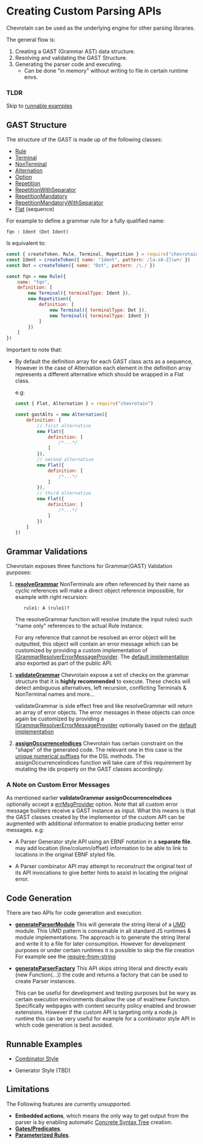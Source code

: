 # Creating Custom Parsing APIs

Chevrotain can be used as the underlying engine for other parsing libraries.

The general flow is:

1.  Creating a GAST (Grammar AST) data structure.
1.  Resolving and validating the GAST Structure.
1.  Generating the parser code and executing.
    -   Can be done "in memory" without writing to file in certain runtime envs.

### TLDR

Skip to [runnable examples](https://github.com/SAP/chevrotain/tree/master/examples/custom_apis/)

## GAST Structure

The structure of the GAST is made up of the following classes:

-   [Rule](https://sap.github.io/chevrotain/documentation/4_1_0/classes/rule.html)
-   [Terminal](https://sap.github.io/chevrotain/documentation/4_1_0/classes/terminal.html)
-   [NonTerminal](https://sap.github.io/chevrotain/documentation/4_1_0/classes/nonterminal.html)
-   [Alternation](https://sap.github.io/chevrotain/documentation/4_1_0/classes/alternation.html)
-   [Option](https://sap.github.io/chevrotain/documentation/4_1_0/classes/option.html)
-   [Repetition](https://sap.github.io/chevrotain/documentation/4_1_0/classes/repetition.html)
-   [RepetitionWithSeparator](https://sap.github.io/chevrotain/documentation/4_1_0/classes/repetitionwithseparator.html)
-   [RepetitionMandatory](https://sap.github.io/chevrotain/documentation/4_1_0/classes/repetitionmandatory.html)
-   [RepetitionMandatoryWithSeparator](https://sap.github.io/chevrotain/documentation/4_1_0/classes/repetitionmandatorywithseparator.html)
-   [Flat](https://sap.github.io/chevrotain/documentation/4_1_0/classes/flat.html) (sequence)

For example to define a grammar rule for a fully qualified name:

```antlr
fqn : Ident (Dot Ident)
```

Is equivalent to:

```javascript
const { createToken, Rule, Terminal, Repetition } = require("chevrotain")
const Ident = createToken({ name: "Ident", pattern: /[a-zA-Z]\w+/ })
const Dot = createToken({ name: "Dot", pattern: /\./ })

const fqn = new Rule({
    name: "fqn",
    definition: [
        new Terminal({ terminalType: Ident }),
        new Repetition({
            definition: [
                new Terminal({ terminalType: Dot }),
                new Terminal({ terminalType: Ident })
            ]
        })
    ]
})
```

Important to note that:

-   By default the definition array for each GAST class acts as a sequence,
    However in the case of Alternation each element in the definition array represents a different
    alternative which should be wrapped in a Flat class.

    e.g:

    ```javascript
    const { Flat, Alternation } = require("chevrotain")

    const gastAlts = new Alternation({
        definition: [
            // first alternative
            new Flat({
                definition: [
                    /*...*/
                ]
            }),
            // second alternative
            new Flat({
                definition: [
                    /*...*/
                ]
            }),
            // third alternative
            new Flat({
                definition: [
                    /*...*/
                ]
            })
        ]
    })
    ```

## Grammar Validations

Chevrotain exposes three functions for Grammar(GAST) Validation purposes:

1.  [**resolveGrammar**](https://sap.github.io/chevrotain/documentation/4_1_0/globals.html#resolvegrammar)
    NonTerminals are often referenced by their name as cyclic references will make
    a direct object reference impossible, for example with right recursion:

    ```antlr
       rule1: A (rule1)?
    ```

    The resolveGrammar function will resolve (mutate the input rules) such "name only" references
    to the actual Rule instance.

    For any reference that cannot be resolved an error object will be outputted,
    this object will contain an error message which can be customized by providing
    a custom implementation of [IGrammarResolverErrorMessageProvider](https://sap.github.io/chevrotain/documentation/4_1_0/interfaces/igrammarresolvererrormessageprovider.html).
    The [default implementation](https://sap.github.io/chevrotain/documentation/4_1_0/globals.html#defaultgrammarresolvererrorprovider) also exported as part of the public API.

1)  [**validateGrammar**](https://sap.github.io/chevrotain/documentation/4_1_0/globals.html#validategrammar)
    Chevrotain expose a set of checks on the grammar structure that it is **highly recommended** to execute.
    These checks will detect ambiguous alternatives, left recursion, conflicting Terminals & NonTerminal names and more...

    validateGrammar is side effect free and like resolveGrammar will return an array of error objects.
    The error messages in these objects can once again be customized by providing a [IGrammarResolverErrorMessageProvider](https://sap.github.io/chevrotain/documentation/4_1_0/interfaces/igrammarvalidatorerrormessageprovider.html)
    optionally based on the [default implementation](https://sap.github.io/chevrotain/documentation/4_1_0/globals.html#defaultgrammarvalidatorerrorprovider)

1)  [**assignOccurrenceIndices**](https://sap.github.io/chevrotain/documentation/4_1_0/globals.html#assignoccurrenceindices)
    Chevrotain has certain constraint on the "shape" of the generated code. The relevant one in this case is the [unique numerical suffixes](https://sap.github.io/chevrotain/docs/FAQ.html#NUMERICAL_SUFFIXES) for the DSL methods.
    The assignOccurrenceIndices function will take care of this requirement by mutating the idx property on the GAST classes accordingly.

### A Note on Custom Error Messages

As mentioned earlier **validateGrammar** **assignOccurrenceIndices** optionally accept
a [errMsgProvider](https://sap.github.io/chevrotain/documentation/4_1_0/globals.html#validategrammar) option.
Note that all custom error message builders receive a GAST instance as input. What this means is that
the GAST classes created by the implementor of the custom API can be augmented with additional information to enable
producing better error messages. e.g:

-   A Parser Generator style API using an EBNF notation in a **separate file**.
    may add location (line/column/offset) information to be able to link to locations in the original EBNF styled file.

-   A Parser combinator API may attempt to reconstruct the original text of its API invocations to give better hints
    to assist in locating the original error.

## Code Generation

There are two APIs for code generation and execution.

-   [**generateParserModule**](https://sap.github.io/chevrotain/documentation/4_1_0/globals.html#generateparsermodule)
    This will generate the string literal of a [UMD](https://github.com/umdjs/umd) module.
    This UMD pattern is consumable in all standard JS runtimes & module implementations.
    The approach is to generate the string literal and write it to a file for later consumption.
    However for development purposes or under certain runtimes it is possible to skip the file creation
    For example see the [require-from-string](https://github.com/floatdrop/require-from-string)

-   [**generateParserFactory**](https://sap.github.io/chevrotain/documentation/4_1_0/globals.html#generateparserfactory)
    This API skips string literal and directly evals (new Function(...)) the code and returns
    a factory that can be used to create Parser instances.

    This can be useful for development and testing purposes but be wary
    as certain execution environments disallow the use of eval/new Function.
    Specifically webpages with content security policy enabled and browser extensions.
    However if the custom API is targeting only a node.js runtime this can be very
    useful for example for a combinator style API in which code generation is best
    avoided.

## Runnable Examples

-   [Combinator Style](https://github.com/SAP/chevrotain/tree/master/examples/custom_apis/combinator)

-   Generator Style (TBD)

## Limitations

The Following features are currently unsupported.

-   **Embedded actions**, which means the only way to get output from the parser is by enabling automatic [Concrete Syntax Tree](https://sap.github.io/chevrotain/docs/guide/concrete_syntax_tree.html) creation.
-   [**Gates/Predicates**](https://github.com/SAP/chevrotain/blob/master/examples/parser/predicate_lookahead/predicate_lookahead.js).
-   [**Parameterized Rules**](https://github.com/SAP/chevrotain/blob/master/examples/parser/parametrized_rules/parametrized.js).

